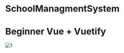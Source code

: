 # SchoolManagmentSystem
# Beginner Vue + Vuetify
![1](https://github.com/user-attachments/assets/002a3a0d-24dd-438f-9490-a7fbc00d13c0)
